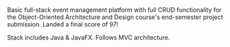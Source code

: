 Basic full-stack event management platform with full CRUD functionality for the Object-Oriented Architecture and Design course's end-semester project submission. Landed a final score of 97!

Stack includes Java & JavaFX. Follows MVC architecture.
